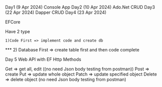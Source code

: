 Day1 (9 Apr 2024)
Console App
Day2 (10 Apr 2024)
Ado.Net CRUD
Day3 (22 Apr 2024)
Dapper CRUD
Day4 (23 Apr 2024)

EFCore

Have 2 type

    1)Code First => implement code and create db
*** 2) Database First => create table first and then code complete

Day 5 Web API with EF
Http Methods

Get => get all, edit ((no need Json body testing from postman))
Post => create
Put => update whole object
Patch => update specified  object
Delete => delete object (no need Json body testing from postman)